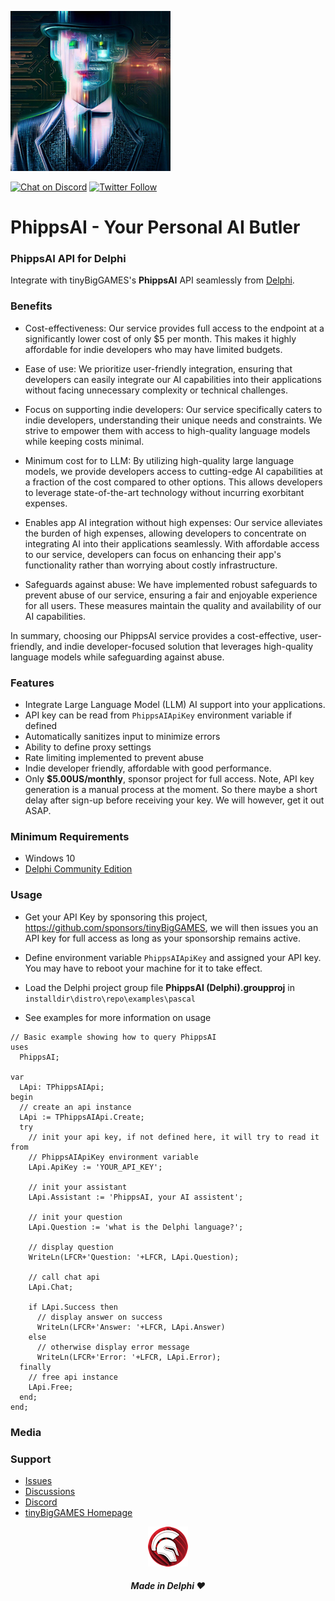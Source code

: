 ![PhippsAI](media/PhippsAI.png)  

[![Chat on Discord](https://img.shields.io/discord/754884471324672040.svg?logo=discord)](https://discord.gg/tPWjMwK) [![Twitter Follow](https://img.shields.io/twitter/follow/tinyBigGAMES?style=social)](https://twitter.com/tinyBigGAMES)
# PhippsAI - Your Personal AI Butler
### PhippsAI API for Delphi

Integrate with tinyBigGAMES's **PhippsAI** API seamlessly from <a href="https://www.embarcadero.com/es/products/delphi" target="_blank">Delphi</a>. 

### Benefits
- Cost-effectiveness: Our service provides full access to the endpoint at a significantly lower cost of only $5 per month. This makes it highly affordable for indie developers who may have limited budgets.

- Ease of use: We prioritize user-friendly integration, ensuring that developers can easily integrate our AI capabilities into their applications without facing unnecessary complexity or technical challenges.

- Focus on supporting indie developers: Our service specifically caters to indie developers, understanding their unique needs and constraints. We strive to empower them with access to high-quality language models while keeping costs minimal.

- Minimum cost for to LLM: By utilizing high-quality large language models, we provide developers access to cutting-edge AI capabilities at a fraction of the cost compared to other options. This allows developers to leverage state-of-the-art technology without incurring exorbitant expenses.

- Enables app AI integration without high expenses: Our service alleviates the burden of high expenses, allowing developers to concentrate on integrating AI into their applications seamlessly. With affordable access to our service, developers can focus on enhancing their app's functionality rather than worrying about costly infrastructure.

- Safeguards against abuse: We have implemented robust safeguards to prevent abuse of our service, ensuring a fair and enjoyable experience for all users. These measures maintain the quality and availability of our AI capabilities.

In summary, choosing our PhippsAI service provides a cost-effective, user-friendly, and indie developer-focused solution that leverages high-quality language models while safeguarding against abuse.

### Features
- Integrate Large Language Model (LLM) AI support into your applications.
- API key can be read from `PhippsAIApiKey` environment variable if defined
- Automatically sanitizes input to minimize errors
- Ability to define proxy settings
- Rate limiting implemented to prevent abuse
- Indie developer friendly, affordable with good performance.
- Only **$5.00US/monthly**, sponsor project for full access. Note, API key generation is a manual process at the moment. So there maybe a short delay after sign-up before receiving your key. We will however, get it out ASAP.

### Minimum Requirements 
- Windows 10
- <a href="https://www.embarcadero.com/products/delphi/starter" target="_blank">Delphi Community Edition</a>

### Usage
- Get your API Key by sponsoring this project, https://github.com/sponsors/tinyBigGAMES, we will then issues you an API key for full access as long as your sponsorship remains active.

- Define environment variable `PhippsAIApiKey` and assigned your API key. You may have to reboot your machine for it to take effect.

- Load the Delphi project group file **PhippsAI (Delphi).groupproj** in `installdir\distro\repo\examples\pascal`

- See examples for more information on usage

```Delphi
// Basic example showing how to query PhippsAI
uses
  PhippsAI;
    
var
  LApi: TPhippsAIApi;
begin
  // create an api instance
  LApi := TPhippsAIApi.Create;
  try
    // init your api key, if not defined here, it will try to read it from
    // PhippsAIApiKey environment variable
    LApi.ApiKey := 'YOUR_API_KEY';

    // init your assistant
    LApi.Assistant := 'PhippsAI, your AI assistent';

    // init your question
    LApi.Question := 'what is the Delphi language?';

    // display question
    WriteLn(LFCR+'Question: '+LFCR, LApi.Question);

    // call chat api
    LApi.Chat;

    if LApi.Success then
      // display answer on success
      WriteLn(LFCR+'Answer: '+LFCR, LApi.Answer)
    else
      // otherwise display error message
      WriteLn(LFCR+'Error: '+LFCR, LApi.Error);
  finally
    // free api instance
    LApi.Free;
  end;
end;
```

### Media


### Support
- <a href="https://github.com/tinyBigGAMES/PhippsAI/issues" target="_blank">Issues</a>
- <a href="https://github.com/tinyBigGAMES/PhippsAI/discussions" target="_blank">Discussions</a>
- <a href="https://github.com/tinyBigGAMES" target="_blank">Discord</a>
- <a href="https://tinybiggames.com/" target="_blank">tinyBigGAMES Homepage</a>

<p align="center">
<img src="media/Delphi.png" alt="Delphi">
</p>
<h5 align="center">

Made in Delphi :heart:
</h5>
